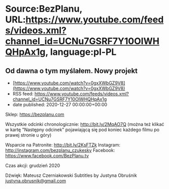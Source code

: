 # Source:BezPlanu, URL:https://www.youtube.com/feeds/videos.xml?channel_id=UCNu7GSRF7Y10OIWHQHpAx1g, language:pl-PL

## Od dawna o tym myślałem. Nowy projekt
 - [https://www.youtube.com/watch?v=0gxXWbGZ9V8](https://www.youtube.com/watch?v=0gxXWbGZ9V8)
 - RSS feed: https://www.youtube.com/feeds/videos.xml?channel_id=UCNu7GSRF7Y10OIWHQHpAx1g
 - date published: 2020-12-27 00:00:00+00:00

Sklep: https://bezplanu.com

Wszystkie odcinki chronologicznie: http://bit.ly/2MqAO7Q
(można też klikać w kartę "Następny odcinek" pojawiającą się pod koniec każdego filmu po prawej stronie u góry)

Wsparcie na Patronite: http://bit.ly/2KsFTZk 
Instagram: http://instagram.com/bezplanu_czukesky 
Facebook: https://www.facebook.com/BezPlanu.tv

Czas akcji: grudzień 2020

Dźwięk: Mateusz Czerniakowski
Subtitles by Justyna Obruśnik justyna.obrusnik@gmail.com

